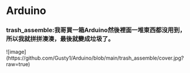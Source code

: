 <h1>Arduino</h1>
<h3>trash_assemble:我哥買一箱Arduino然後裡面一堆東西都沒用到，所以我就拼拼湊湊，最後就變成垃圾了。</h3>
![image](https://github.com/Gusty1/Arduino/blob/main/trash_assemble/cover.jpg?raw=true)
